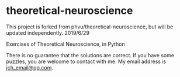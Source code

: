 # theoretical-neuroscience

This project is forked from phvu/theoretical-neuroscience, but will be updated independently. 2019/6/29

Exercises of Theoretical Neuroscience, in Python

There is no guarantee that the solutions are correct. If you have some puzzles, you are welcome to contact with me. My email address is jch_email@qq.com.

